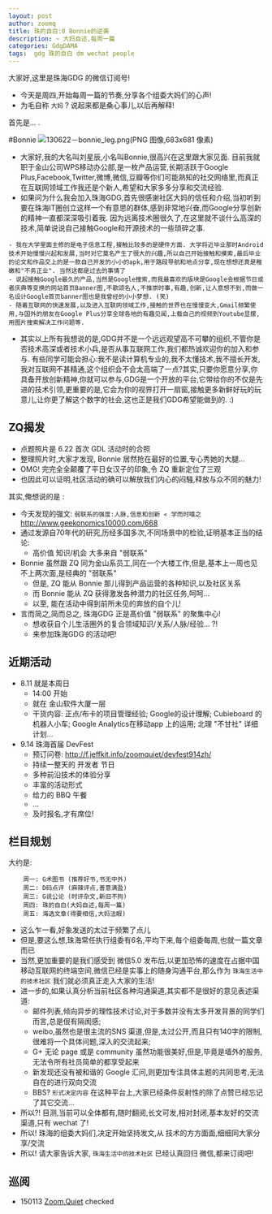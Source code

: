 ```yaml
---
layout: post
author: zoomq
title: 珠的自白:0 Bonnie的逆袭
description: ~ 大妈自述,每周一篇
categories: GdgDAMA
tags:  gdg 珠的自白 dm wechat people
---
```


大家好,这里是珠海GDG 的微信订阅号!

- 今天是周四,开始每周一篇的节奏,分享各个组委大妈们的心声!
- 为毛自称 `大妈` ? 说起来都是桑心事儿,以后再解释!

首先是... .

#Bonnie
![130622－bonnie_leg.png(PNG 图像,683x681 像素)](http://zoomq.qiniudn.com/ZHGDG/130622-gdl/130622%EF%BC%8Dbonnie_leg.png)

- 大家好,我的大名叫刘星辰,小名叫Bonnie,很高兴在这里跟大家见面. 目前我就职于金山公司WPS移动办公部,是一枚产品运营,长期活跃于Google Plus,Facebook,Twitter,微博,微信,豆瓣等你们可能熟知的社交网络里,而真正在互联网领域工作我还是个新人,希望和大家多多分享和交流经验. 
- 如果问为什么我会加入珠海GDG,首先很感谢社区大妈的信任和介绍,当初听到要在珠海IT圈创立这样一个有意思的群体,感到非常地兴奋,而Google分享创新的精神一直都深深吸引着我. 因为远离技术圈很久了,在这里就不谈什么高深的技术,简单说说自己接触Google和开源技术的一些琐碎之事. 
<!--more-->

    - 我在大学里面主修的是电子信息工程,接触比较多的是硬件方面. 大学将近毕业那时Android技术开始慢慢兴起和发展,当时对它莫名产生了很大的兴趣,所以自己开始接触和摸索,最后毕业的论文和作品交上的是一款自己开发的小小的apk,用于路段导航和地点分享,现在想想还真是稚嫩和"不务正业". 当然这都是过去的事情了
    - 说起接触Google最久的产品,当然是Google搜索,而我最喜欢的版块是Google会根据节日或者庆典等变换的网站首页Banner图,不歌颂名人,不推崇时事,有趣,创新,让人意想不到,而做一名设计Google首页banner图也是我曾经的小小梦想. (笑)
    - 随着互联网的快速发展,以及进入互联网领域工作,接触的世界也在慢慢变大,Gmail频繁使用,与国外的朋友在Google Plus分享全球各地的有趣见闻,上载自己的视频到Youtube显摆,用图片搜索解决工作问题等. 
- 其实以上所有我想说的是,GDG并不是一个远远观望高不可攀的组织,不管你是否技术高深或者技术小兵,是否从事互联网工作,我们都热诚欢迎你的加入和参与. 有些同学可能会担心:我不是读计算机专业的,我不太懂技术,我不擅长开发,我对互联网不甚精通,这个组织会不会太高端了一点?其实,只要你愿意分享,你具备开放创新精神,你就可以参与,GDG是一个开放的平台,它带给你的不仅是先进的技术引领,更重要的是,它会为你的视界打开一扇窗,接触更多新鲜好玩的玩意儿,让你更了解这个数字的社会,这也正是我们GDG希望能做到的. :)


## ZQ揭发

- 点题照片是 6.22 首次 GDL 活动时的合照
- 整理照片时,大家才发现, Bonnie 居然抢在最好的位置,专心秀她的大腿... 
- OMG! 完完全全颠覆了平日女汉子的印象,令 ZQ 重新定位了三观
- 也因此可以证明,社区活动的确可以解放我们内心的闷騒,释放与众不同的魅力!

其实,俺想说的是 :

- 今天发现的强文: `弱联系的强度:人脉,信息和创新 « 学而时嘻之`
	http://www.geekonomics10000.com/668
- 通过发源自70年代的研究,历经多国多次,不同场景中的检验,证明基本正当的结论:
    - 高价值 知识/机会 大多来自 "弱联系" 
- Bonnie 虽然跟 ZQ 同为金山系员工,同在一个大楼工作,但是,基本上一周也见不上两次面,是经典的 "弱联系" 
    - 但是, ZQ 能从 Bonnie 那儿得到产品运营的各种知识,以及社区关系
    - 而 Bonnie 能从 ZQ 获得激发各种潜力的社区任务,呵呵... 
    - 以至, 能在活动中得到前所未见的奔放的自个儿!
- 言而简之,简而总之, 珠海GDG 正是髙价值 "弱联系" 的聚集中心!
    - 想收获自个儿生活圈外的复合领域知识/关系/人脉/经验... ?!
    - 来参加珠海GDG 的活动吧!

## 近期活动

- 8.11 就是本周日
    - 14:00 开始
    - 就在 金山软件大厦一层
    - 干货内容: 正点/布卡的项目管理经验; Google的设计理解; Cubieboard 的机器人小车; Google Analytics在移动app 上的运用; 北理 "不甘社" 详细计划...
- 9.14 珠海首届 DevFest
    - 预订问卷: http://f.jeffkit.info/zoomquiet/devfest914zh/     
    - 持续一整天的 开发者 节日
    - 多种前沿技术的体验分享
    - 丰富的活动形式
    - 给力的 BBQ 午餐
    - ... 
    - 及时报名,才有席位!


## 栏目规划
大约是: 

        周一: G术图书 (推荐好书,书无中外)
        周二: D码点评 (麻辣评点,善意满盈)
        周三: G说公论 (时评杂文,新旧不拘)
        周四: 珠的自白(大妈自述,每周一篇)
        周五: 海选文章(得要相信,大妈法眼)

- 这么乍一看,好象发送的太过于频繁了点儿
- 但是,要这么想,珠海常任执行组委有6名,平均下来,每个组委每周,也就一篇文章而已
- 当然,更加重要的是我们感受到 微信5.0 发布后,以更加恐怖的速度在占据中国移动互联网的终端空间,微信已经是实事上的随身沟通平台,那么作为 `珠海生活中的技术社区` 我们就必须真正走入大家的生活!
- 进一步的,如果认真分析当前社区各种沟通渠道,其实都不是很好的意见表述渠道:
    - 邮件列表,倾向异步的理性技术讨论,对于多数并没有太多开发背景的同学们而言,总是佷有隔阂感;
    - weibo,虽然也是很主流的SNS 渠道,但是,太过公开,而且只有140字的限制,很难将一个具体问题,深入的交流起来;
    - G+ 无论 page 或是 community 虽然功能很美好,但是,毕竟是墙外的服务,无法令所有社员简单的都享受起来
    - 新发现还没有被和谐的 Google 汇问,则更加专注具体主题的共同思考,无法自在的进行双向交流
    - BBS? `形式决定内容` 在这种平台上,大家已经条件反射性的除了点赞已经忘记了其它交流... 
- 所以?! 目测,当前可以全体都有,随时翻阅,长文可发,相对封闭,基本友好的交流渠道,只有 wechat 了!
- 所以! 珠海的组委大妈们,决定开始坚持发文,从 技术的方方面面,细细同大家分享/交流
- 所以! 请大家告诉大家,  `珠海生活中的技术社区` 已经认真回归 微信,都来订阅吧!



## 巡阅
- 150113 [Zoom.Quiet](http://zoomquiet.io/) checked



